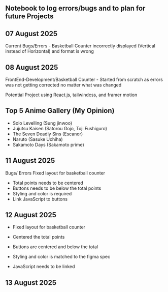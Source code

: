 ## Notebook to log errors/bugs and to plan for future Projects

## 07 August 2025

Current Bugs/Errors - Basketball Counter incorrectly displayed (Vertical instead of Horizontal) and format is wrong

## 08 August 2025

FrontEnd-Development/Basketball Counter - Started from scratch as errors was not getting corrected no matter what was changed

Potential Project using React.js, tailwindcss, and framer motion

## Top 5 Anime Gallery (My Opinion)

- Solo Levelling (Sung jinwoo)
- Jujutsu Kaisen (Satorou Gojo, Toji Fushiguro)
- The Seven Deadly Sins (Escanor)
- Naruto (Sasuke Uchiha)
- Sakamoto Days (Sakamoto prime)

## 11 August 2025

Bugs/ Errors
Fixed layout for basketball counter

- Total points needs to be centered
- Buttons needs to be below the total points
- Styling and color is required
- Link JavaScript to buttons

## 12 August 2025

- Fixed layout for basketball counter
- Centered the total points
- Buttons are centered and below the total
- Styling and color is matched to the figma spec

- JavaScript needs to be linked

## 13 August 2025
